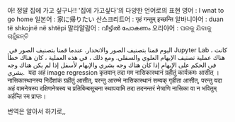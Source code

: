 아! 정말 집에 가고 싶구나!!
'집에 가고싶다'의 다양한 언어로의 표현
영어 : I wnat to go home
일본어 : 家に帰りたい
산스크리트어 : गृहं गन्तुम् इच्छन्ति
알바니아어 : duan të shkojnë në shtëpi
말라얄람어 : വീട്ടിൽ പോകണം
오리야어 : ଘରକୁ ଯିବାକୁ ଚାହୁଁଛନ୍ତି 

<image classification>
اليوم قمنا بتصنيف الصور والانحدار. عندما قمنا بتصنيف الصور في Jupyter Lab ، كانت هناك عملية تصنيف الإبهام العلوي والسفلي. ومع ذلك ، في هذه العملية ، كان هناك خطأ في الحكم على الإبهام إذا كان هناك وجه بشري والإبهام لأسفل إذا لم يكن هناك وجه بشري.

<image regression>
यदा अहं image regression कृतवान् तदा मम नासिकास्थानं ग्रहीतुं कार्यक्रमः आसीत् । नासिकास्थानस्य निर्देशांकं ग्रहीतुं आसीत्, परन्तु आरम्भे नासिकास्थानं सम्यक् गृहीता आसीत्, परन्तु यदा अहं वामनेत्रस्य दक्षिणनेत्रस्य च प्रतिबिम्बसूचना स्थापयामि तदा तदनन्तरं नेत्राणि नासिका वा न भवितुम् अर्हन्ति स्म प्राप्तः।

번역은 알아서 하기로,,

